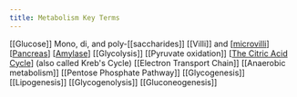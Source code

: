 ```yaml
---
title: Metabolism Key Terms
---
```


[[Glucose]]
Mono, di, and poly-[[saccharides]]
[[Villi]] and [[microvilli]]
[[Pancreas]]
[[Amylase]]
[[Glycolysis]]
[[Pyruvate oxidation]]
[[The Citric Acid Cycle]] (also called Kreb's Cycle)
[[Electron Transport Chain]]
[[Anaerobic metabolism]]
[[Pentose Phosphate Pathway]]
[[Glycogenesis]]
[[Lipogenesis]]
[[Glycogenolysis]]
[[Gluconeogenesis]]

[//begin]: # "Autogenerated link references for markdown compatibility"
[microvilli]: microvilli "Microvilli"
[Pancreas]: pancreas "Pancreas"
[Amylase]: amylase "Amylase"
[The Citric Acid Cycle]: the-citric-acid-cycle "The Citric Acid Cycle"
[//end]: # "Autogenerated link references"